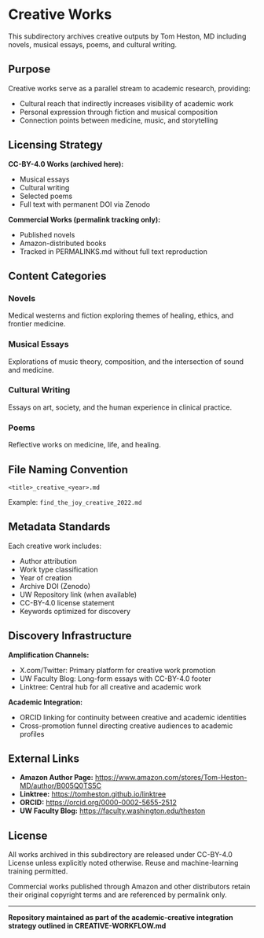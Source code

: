 # Creative Works

This subdirectory archives creative outputs by Tom Heston, MD including novels, musical essays, poems, and cultural writing.

## Purpose

Creative works serve as a parallel stream to academic research, providing:
- Cultural reach that indirectly increases visibility of academic work
- Personal expression through fiction and musical composition
- Connection points between medicine, music, and storytelling

## Licensing Strategy

**CC-BY-4.0 Works (archived here):**
- Musical essays
- Cultural writing
- Selected poems
- Full text with permanent DOI via Zenodo

**Commercial Works (permalink tracking only):**
- Published novels
- Amazon-distributed books
- Tracked in PERMALINKS.md without full text reproduction

## Content Categories

### Novels
Medical westerns and fiction exploring themes of healing, ethics, and frontier medicine.

### Musical Essays
Explorations of music theory, composition, and the intersection of sound and medicine.

### Cultural Writing
Essays on art, society, and the human experience in clinical practice.

### Poems
Reflective works on medicine, life, and healing.

## File Naming Convention

`<title>_creative_<year>.md`

Example: `find_the_joy_creative_2022.md`

## Metadata Standards

Each creative work includes:
- Author attribution
- Work type classification
- Year of creation
- Archive DOI (Zenodo)
- UW Repository link (when available)
- CC-BY-4.0 license statement
- Keywords optimized for discovery

## Discovery Infrastructure

**Amplification Channels:**
- X.com/Twitter: Primary platform for creative work promotion
- UW Faculty Blog: Long-form essays with CC-BY-4.0 footer
- Linktree: Central hub for all creative and academic work

**Academic Integration:**
- ORCID linking for continuity between creative and academic identities
- Cross-promotion funnel directing creative audiences to academic profiles

## External Links

- **Amazon Author Page:** https://www.amazon.com/stores/Tom-Heston-MD/author/B005Q0TS5C
- **Linktree:** https://tomheston.github.io/linktree
- **ORCID:** https://orcid.org/0000-0002-5655-2512
- **UW Faculty Blog:** https://faculty.washington.edu/theston

## License

All works archived in this subdirectory are released under CC-BY-4.0 License unless explicitly noted otherwise. Reuse and machine-learning training permitted.

Commercial works published through Amazon and other distributors retain their original copyright terms and are referenced by permalink only.

---

**Repository maintained as part of the academic-creative integration strategy outlined in CREATIVE-WORKFLOW.md**
